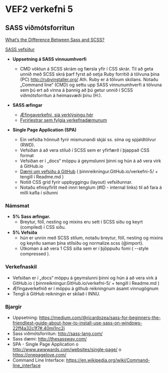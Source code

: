 # VEF2 verkefni 5

## SASS viðmótsforritun

[What’s the Difference Between Sass and SCSS?](https://www.sitepoint.com/whats-difference-sass-scss/)

[SASS vefsíður](sass-tenglar.md)

* **Uppsetning á SASS vinnuumhverfi**
	*	CMD vöktun á SCSS skrám og færsla yfir í CSS skrár.
		Til að geta unnið með SCSS skrá þarf fyrst að setja Ruby forritið á tölvuna þina (PC) http://rubyinstaller.org/   Ath. Ruby er á tölvum skólans.
		Notaðu „Command line“ (CMD) og settu upp SASS vinnunumhverfi á tölvuna sem þú ert að vinna á þannig að þú getur unnið í SCSS viðmótsforritun á heimasvæði þínu (H:).  

*	**SASS æfingar**  
	*	[Æfingaverkefni, sjá verklýsingu hér](scss-aefingar.md)
	*	[Fyrirlestrar sem fylgja verkefnadæmunum](http://tskoli.org/vef2/) 

*	**Single Page Application (SPA)** 
	*	Ein vefsíða hönnuð fyrir mismunandi skjái ss. síma og spjaldtölvur (RWD). 
	*	Vefsíðan á að vera stíluð í SCSS sem er yfirfærð í þjappað CSS format 
	*	Vefsíðan er í „docs“ möppu á geymslunni þinni og hún á að vera virk á GitHub.io
	*	[Dæmi um vefsíðu á GitHub](https://vefhonnun.github.io/VEF2-verkefni-5/)
( þinnreikningur.GitHub.io/verkefni-5/ + tengill í Readme.md )
	*	Notið CSS grid fyrir uppbyggingu (layout) vefsíðunnar. 
	*	Notaðu efnisyfirlit með innri tenglum (#ID - internal links) til að fara á milli kafla í síðunni


### Námsmat 
*	**5%  Sass æfingar.**  
	* Breytur, föll, nesting og mixins eru sett í SCSS síðu og keyrt (compiled) í CSS síðu.
*	**5%  Vefsíða** 
	* hún er unnin með SCSS stílum, notaðu breytur, föll, nesting og mixins og keyrðu saman þína stílsíðu og normalize.scss (@import). 
	* Útkoman á að vera 1 CSS síða sem er í þjöppuðu fomi ( --style compressed ). 

### Verkefnaskil 
*	Vefsíðan er í „docs“ möppu á geymslunni þinni og hún á að vera virk á GitHub.io
( þinnreikningur.GitHub.io/verkefni-5/ + tengill í Readme.md )
*	Æfingaverkefnið er í möppu á github reikningnum ásamt vinnugögnum
*	Tengli á GitHub reikningin er skilað í INNU.

### Bjargir
*	Uppsetning:  https://medium.com/@ricardozea/sass-for-beginners-the-friendliest-guide-about-how-to-install-use-sass-on-windows-22ff4a32c1f7#.40mi1nc2j
*	Sass viðmótsforritun: http://sass-lang.com/
*	Sass dæmi: http://thesassway.com/
*	SPA - Single Page Application
o	http://www.awwwards.com/websites/single-page/
o	https://onepagelove.com/ 
*	Command Line Interface: https://en.wikipedia.org/wiki/Command-line_interface

